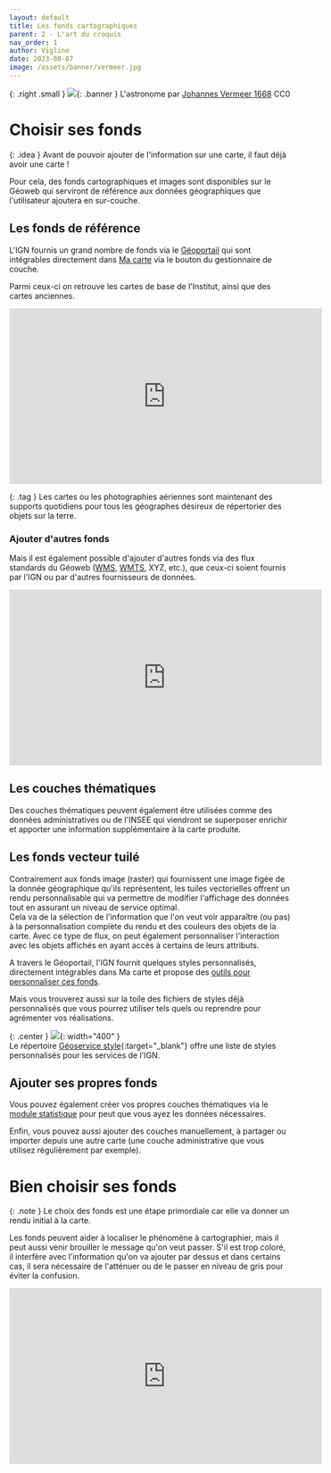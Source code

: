 ```yaml
---
layout: default
title: Les fonds cartographiques
parent: 2 - L'art du croquis
nav_order: 1
author: Viglino
date: 2023-08-07
image: /assets/banner/vermeer.jpg
---
```

{: .right .small }
![](/Macarte-MI/assets/banner/vermeer.jpg){: .banner }
L'astronome par [Johannes Vermeer 1668](https://commons.wikimedia.org/wiki/File:Johannes_Vermeer_-_The_Astronomer_-_1668.jpg) CC0

# Choisir ses fonds

{: .idea }
Avant de pouvoir ajouter de l'information sur une carte, il faut déjà avoir une carte !

Pour cela, des fonds cartographiques et images sont disponibles sur le Géoweb qui serviront de référence aux données géographiques que l'utilisateur ajoutera en sur-couche.

## Les fonds de référence

L'IGN fournis un grand nombre de fonds via le [Géoportail](https://www.geoportail.gouv.fr/) qui sont intégrables directement dans [Ma carte](https://macarte.ign.fr/edition/carte/) via le bouton <i class="fg-layer-alt-add-o"></i> du gestionnaire de couche.

Parmi ceux-ci on retrouve les cartes de base de l'Institut, ainsi que des cartes anciennes.

<iframe width="560" height="315" src="https://www.youtube.com/embed/oOHSYxmD_wM" title="Ma carte - les fonds geoportail" frameborder="0" allow="accelerometer; autoplay; clipboard-write; encrypted-media; gyroscope; picture-in-picture; web-share" allowfullscreen></iframe>

{: .tag }
Les cartes ou les photographies aériennes sont maintenant des supports quotidiens pour tous les géographes désireux de répertorier des objets sur la terre.

### Ajouter d'autres fonds

Mais il est également possible d'ajouter d'autres fonds via des flux standards du Géoweb ([WMS](https://fr.wikipedia.org/wiki/Web_Map_Service), [WMTS](https://fr.wikipedia.org/wiki/Web_Map_Tile_Service), XYZ, etc.), que ceux-ci soient fournis par l'IGN ou par d'autres fournisseurs de données.

<iframe width="560" height="315" src="https://www.youtube.com/embed/iSEqqsqYPFc" title="Ma carte - ajouter une couche WMS" frameborder="0" allow="accelerometer; autoplay; clipboard-write; encrypted-media; gyroscope; picture-in-picture; web-share" allowfullscreen></iframe>

## Les couches thématiques

Des couches thématiques peuvent également être utilisées comme des données administratives ou de l'INSEE qui viendront se superposer enrichir et apporter une information supplémentaire à la carte produite.

## Les fonds vecteur tuilé

Contrairement aux fonds image (raster) qui fournissent une image figée de la donnée géographique qu'ils représentent, les tuiles vectorielles offrent un rendu personnalisable qui va permettre de modifier l'affichage des données tout en assurant un niveau de service optimal.  
Cela va de la sélection de l'information que l'on veut voir apparaître (ou pas) à la personnalisation complète du rendu et des couleurs des objets de la carte. Avec ce type de flux, on peut également personnaliser l'interaction avec les objets affichés en ayant accès à certains de leurs attributs.

A travers le Géoportail, l'IGN fournit quelques styles personnalisés, directement intégrables dans Ma carte et propose des [outils pour personnaliser ces fonds](https://geoservices.ign.fr/actualites/2022-03-30-tuiles-vectorielles).

Mais vous trouverez aussi sur la toile des fichiers de styles déjà personnalisés que vous pourrez utiliser tels quels ou reprendre pour agrémenter vos réalisations.

{: .center }
![](https://user-images.githubusercontent.com/7868217/225907457-ce3c4339-c830-4b98-ba54-167d7e43d153.png){: width="400" }    
Le répertoire [Géoservice style](https://github.com/Viglino/geoservice-style#-style){:target="_blank"} offre une liste de styles personnalisés pour les services de l'IGN.


## Ajouter ses propres fonds

Vous pouvez également créer vos propres couches thématiques via le [module statistique](https://macarte.ign.fr/edition/statistique) pour peut que vous ayez les données nécessaires.

Enfin, vous pouvez aussi ajouter des couches manuellement, à partager ou importer depuis une autre carte (une couche administrative que vous utilisez régulièrement par exemple).

# Bien choisir ses fonds

{: .note }
Le choix des fonds est une étape primordiale car elle va donner un rendu initial à la carte.

Les fonds peuvent aider à localiser le phénomène à cartographier, mais il peut aussi venir brouiller le message qu'on veut passer. S'il est trop coloré, il interfère avec l'information qu'on va ajouter par dessus et dans certains cas, il sera nécessaire de l'atténuer ou de le passer en niveau de gris pour éviter la confusion.

<iframe width="560" height="315" src="https://www.youtube.com/embed/8A8ICL60qdQ" title="YouTube video player" frameborder="0" allow="accelerometer; autoplay; clipboard-write; encrypted-media; gyroscope; picture-in-picture; web-share" allowfullscreen></iframe>

